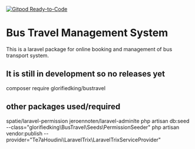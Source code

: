 [![Gitpod Ready-to-Code](https://img.shields.io/badge/Gitpod-Ready--to--Code-blue?logo=gitpod)](https://gitpod.io/#https://github.com/glorifiedKing/bustravel) 

# Bus Travel Management System
This is a laravel package for online booking and management of bus transport system.
## It is still in development so no releases yet
composer require glorifiedking/bustravel 
## other packages used/required
spatie/laravel-permission
jeroennoten/laravel-adminlte
php artisan db:seed --class="glorifiedking\\BusTravel\\Seeds\\PermissionSeeder"
php artisan vendor:publish --provider="Te7aHoudini\LaravelTrix\LaravelTrixServiceProvider"
